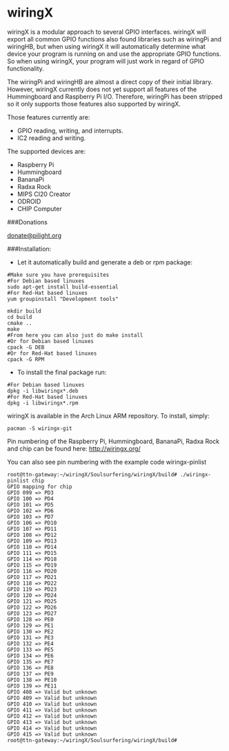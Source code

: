 wiringX
========

wiringX is a modular approach to several GPIO interfaces.
wiringX will export all common GPIO functions also found libraries such as wiringPi
and wiringHB, but when using wiringX it will automatically determine what device 
your program is running on and use the appropriate GPIO functions. So when using 
wiringX, your program will just work in regard of GPIO functionality.

The wiringPi and wiringHB are almost a direct copy of their initial library.
However, wiringX currently does not yet support all features of the
Hummingboard and Raspberry Pi I/O. Therefore, wiringPi has been
stripped so it only supports those features also supported by wiringX.

Those features currently are:
- GPIO reading, writing, and interrupts.
- IC2 reading and writing.

The supported devices are:
- Raspberry Pi
- Hummingboard
- BananaPi
- Radxa Rock 
- MIPS CI20 Creator
- ODROID
- CHIP Computer

###Donations

donate@pilight.org

###Installation:

* Let it automatically build and generate a deb or rpm package:
```
#Make sure you have prerequisites
#For Debian based linuxes
sudo apt-get install build-essential
#For Red-Hat based linuxes
yum groupinstall "Development tools"

mkdir build
cd build
cmake ..
make
#From here you can also just do make install
#Or for Debian based linuxes
cpack -G DEB
#Or for Red-Hat based linuxes
cpack -G RPM
```
* To install the final package run:
```
#For Debian based linuxes
dpkg -i libwiringx*.deb
#For Red-Hat based linuxes
dpkg -i libwiringx*.rpm
```

wiringX is available in the Arch Linux ARM repository. To install, simply:
```
pacman -S wiringx-git
```
Pin numbering of the Raspberry Pi, Hummingboard, BananaPi, Radxa Rock and chip can be found here:
http://wiringx.org/

You can also see pin numbering with the example code wiringx-pinlist

```
root@ttn-gateway:~/wiringX/Soulsurfering/wiringX/build# ./wiringx-pinlist chip
GPIO mapping for chip
GPIO 099 => PD3
GPIO 100 => PD4
GPIO 101 => PD5
GPIO 102 => PD6
GPIO 103 => PD7
GPIO 106 => PD10
GPIO 107 => PD11
GPIO 108 => PD12
GPIO 109 => PD13
GPIO 110 => PD14
GPIO 111 => PD15
GPIO 114 => PD18
GPIO 115 => PD19
GPIO 116 => PD20
GPIO 117 => PD21
GPIO 118 => PD22
GPIO 119 => PD23
GPIO 120 => PD24
GPIO 121 => PD25
GPIO 122 => PD26
GPIO 123 => PD27
GPIO 128 => PE0
GPIO 129 => PE1
GPIO 130 => PE2
GPIO 131 => PE3
GPIO 132 => PE4
GPIO 133 => PE5
GPIO 134 => PE6
GPIO 135 => PE7
GPIO 136 => PE8
GPIO 137 => PE9
GPIO 138 => PE10
GPIO 139 => PE11
GPIO 408 => Valid but unknown
GPIO 409 => Valid but unknown
GPIO 410 => Valid but unknown
GPIO 411 => Valid but unknown
GPIO 412 => Valid but unknown
GPIO 413 => Valid but unknown
GPIO 414 => Valid but unknown
GPIO 415 => Valid but unknown
root@ttn-gateway:~/wiringX/Soulsurfering/wiringX/build#

```